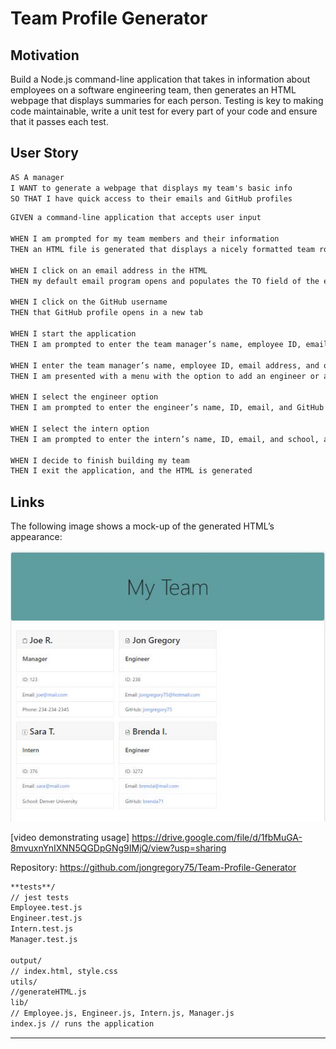 # Team Profile Generator

## Motivation

Build a Node.js command-line application that takes in information about employees on a software engineering team, then generates an HTML webpage that displays summaries for each person. Testing is key to making code maintainable, write a unit test for every part of your code and ensure that it passes each test.

## User Story

```md
AS A manager
I WANT to generate a webpage that displays my team's basic info
SO THAT I have quick access to their emails and GitHub profiles
```

```md
GIVEN a command-line application that accepts user input

WHEN I am prompted for my team members and their information
THEN an HTML file is generated that displays a nicely formatted team roster based on user input

WHEN I click on an email address in the HTML
THEN my default email program opens and populates the TO field of the email with the address

WHEN I click on the GitHub username
THEN that GitHub profile opens in a new tab

WHEN I start the application
THEN I am prompted to enter the team manager’s name, employee ID, email address, and office number

WHEN I enter the team manager’s name, employee ID, email address, and office number
THEN I am presented with a menu with the option to add an engineer or an intern or to finish building my team

WHEN I select the engineer option
THEN I am prompted to enter the engineer’s name, ID, email, and GitHub username, and I am taken back to the menu

WHEN I select the intern option
THEN I am prompted to enter the intern’s name, ID, email, and school, and I am taken back to the menu

WHEN I decide to finish building my team
THEN I exit the application, and the HTML is generated
```

## Links

The following image shows a mock-up of the generated HTML’s appearance:

![Team Generator Showing Output](/Assets/TeamGen.JPG)

[video demonstrating usage] https://drive.google.com/file/d/1fbMuGA-8mvuxnYnIXNN5QGDpGNg9IMjQ/view?usp=sharing

Repository: https://github.com/jongregory75/Team-Profile-Generator

```md
**tests**/
// jest tests
Employee.test.js
Engineer.test.js
Intern.test.js
Manager.test.js

output/
// index.html, style.css
utils/
//generateHTML.js  
lib/
// Employee.js, Engineer.js, Intern.js, Manager.js
index.js // runs the application
```

---
